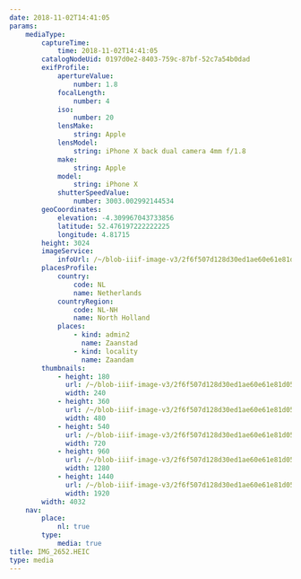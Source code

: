```yaml
---
date: 2018-11-02T14:41:05
params:
    mediaType:
        captureTime:
            time: 2018-11-02T14:41:05
        catalogNodeUid: 0197d0e2-8403-759c-87bf-52c7a54b0dad
        exifProfile:
            apertureValue:
                number: 1.8
            focalLength:
                number: 4
            iso:
                number: 20
            lensMake:
                string: Apple
            lensModel:
                string: iPhone X back dual camera 4mm f/1.8
            make:
                string: Apple
            model:
                string: iPhone X
            shutterSpeedValue:
                number: 3003.002992144534
        geoCoordinates:
            elevation: -4.309967043733856
            latitude: 52.476197222222225
            longitude: 4.81715
        height: 3024
        imageService:
            infoUrl: /~/blob-iiif-image-v3/2f6f507d128d30ed1ae60e61e81d056c83c4d84a24b42d0edc43df4f0a75e911/info.json
        placesProfile:
            country:
                code: NL
                name: Netherlands
            countryRegion:
                code: NL-NH
                name: North Holland
            places:
                - kind: admin2
                  name: Zaanstad
                - kind: locality
                  name: Zaandam
        thumbnails:
            - height: 180
              url: /~/blob-iiif-image-v3/2f6f507d128d30ed1ae60e61e81d056c83c4d84a24b42d0edc43df4f0a75e911/full/240%2C180/0/default.jpg
              width: 240
            - height: 360
              url: /~/blob-iiif-image-v3/2f6f507d128d30ed1ae60e61e81d056c83c4d84a24b42d0edc43df4f0a75e911/full/480%2C360/0/default.jpg
              width: 480
            - height: 540
              url: /~/blob-iiif-image-v3/2f6f507d128d30ed1ae60e61e81d056c83c4d84a24b42d0edc43df4f0a75e911/full/720%2C540/0/default.jpg
              width: 720
            - height: 960
              url: /~/blob-iiif-image-v3/2f6f507d128d30ed1ae60e61e81d056c83c4d84a24b42d0edc43df4f0a75e911/full/1280%2C960/0/default.jpg
              width: 1280
            - height: 1440
              url: /~/blob-iiif-image-v3/2f6f507d128d30ed1ae60e61e81d056c83c4d84a24b42d0edc43df4f0a75e911/full/1920%2C1440/0/default.jpg
              width: 1920
        width: 4032
    nav:
        place:
            nl: true
        type:
            media: true
title: IMG_2652.HEIC
type: media
---
```

